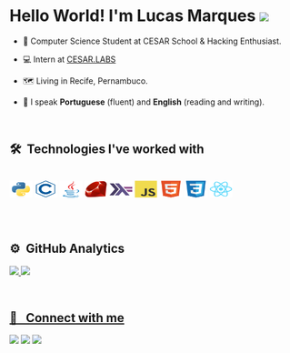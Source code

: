 <h1 align="left"> Hello World! I'm Lucas Marques <img src="https://github.com/TheDudeThatCode/TheDudeThatCode/blob/master/Assets/Hi.gif" width="25px"> </h1>


<!-- https://user-images.githubusercontent.com/70382532/138322189-2db8df52-9dcb-40a0-88a8-c365466bd33d.gif -->
<!--![c633c20ede82f0e0ced7d570dbe3a1f3](https://user-images.githubusercontent.com/70382532/138322189-2db8df52-9dcb-40a0-88a8-c365466bd33d.gif) -->
<!-- <img src='https://cdn.commaful.com/media/public/images/8dfb0f68-9ee2-c2c1-8963-5b84dde6007f-1593167882297.gif'>-->

- 📝 Computer Science Student at CESAR School & Hacking Enthusiast.
 
- 💻 Intern at [CESAR.LABS](http://www.cesarlabs.com/)

- 🗺️ Living in Recife, Pernambuco.

- 💬 I speak **Portuguese** (fluent) and **English** (reading and writing).

<br>

## 🛠 &nbsp;Technologies I've worked with
<div style="display: inline_block"><br>
  <img align="center" alt="Lucas-Python" height="30" width="40" src="https://raw.githubusercontent.com/devicons/devicon/master/icons/python/python-original.svg">
  <img align="center" alt="Lucas-C" height="30" width="40" src="https://raw.githubusercontent.com/devicons/devicon/master/icons/c/c-line.svg">
  <img align="center" alt="Lucas-Java" height="30" width="40" src="https://raw.githubusercontent.com/devicons/devicon/master/icons/java/java-original.svg">
  <img align="center" alt="Lucas-Ruby" height="30" width="40" src="https://raw.githubusercontent.com/devicons/devicon/master/icons/ruby/ruby-original.svg">
  <img align="center" alt="Lucas-Haskell" height="30" width="40" src="https://raw.githubusercontent.com/devicons/devicon/master/icons/haskell/haskell-original.svg">
  <img align="center" alt="Lucas-javascript" height="30" width="40" src="https://raw.githubusercontent.com/devicons/devicon/master/icons/javascript/javascript-original.svg">
  <img align="center" alt="Lucas-Html" height="30" width="40" src="https://raw.githubusercontent.com/devicons/devicon/master/icons/html5/html5-original.svg">
  <img align="center" alt="Lucas-css" height="30" width="40" src="https://raw.githubusercontent.com/devicons/devicon/master/icons/css3/css3-original.svg">
  <img align="center" alt"Lucas-react" height="30" width="40" src="https://raw.githubusercontent.com/devicons/devicon/master/icons/react/react-original.svg"
</div>

<br><br>

## ⚙️ &nbsp;GitHub Analytics
<p align="center">
 <div>
  <a href="https://github.com/lucasmarkes">
  <img height="160em" src="https://github-readme-stats.vercel.app/api?username=lucasmarkes&show_icons=true&theme=dracula&include_all_commits=true&count_private=true"/>
  <img height="160em" src="https://github-readme-stats.vercel.app/api/top-langs/?username=lucasmarkes&layout=compact&langs_count=7&theme=dracula"/>
</p>
<br>

## 📧 &nbsp; Connect with me
 <div>
   <a href="https://www.linkedin.com/in/lucasmarkes/" target="_blank"><img src="https://img.shields.io/badge/-LinkedIn-%230077B5?style=for-the-badge&logo=linkedin&logoColor=white" target="_blank"></a> 
  <a href = "mailto:lama@cesar.school"><img src="https://img.shields.io/badge/-Gmail-%23333?style=for-the-badge&logo=gmail&logoColor=white" target="_blank"></a>
   <a href="https://instagram.com/lucasm4rkes_" target="_blank"><img src="https://img.shields.io/badge/-Instagram-%23E4405F?style=for-the-badge&logo=instagram&logoColor=white" target="_blank"></a>
 

 </div> 
